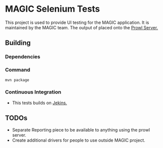 # MAGIC Selenium Tests

This project is used to provide UI testing for the MAGIC application. It is maintained by the MAGIC team. The output of
placed onto the [Prowl Server.]()

## Building

### Dependencies

### Command

`mvn package`

### Continuous Integration
- This tests builds on [Jekins.](http://jenkins.intranet.local:8080/view/MAGIC/view/Magic/view/Magic%20Builds/job/MAGIC-selenium-tests/)


## TODOs
- Separate Reporting piece to be available to anything using the prowl server.
- Create additional drivers for people to use outside MAGIC project.

